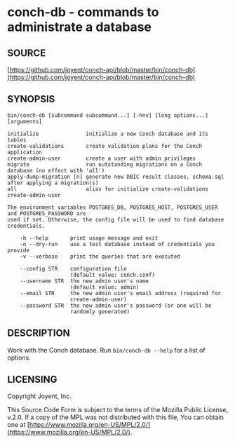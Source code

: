 # conch-db - commands to administrate a database

## SOURCE

[https://github.com/joyent/conch-api/blob/master/bin/conch-db](https://github.com/joyent/conch-api/blob/master/bin/conch-db)

## SYNOPSIS

```
bin/conch-db [subcommand subcommand...] [-hnv] [long options...] [arguments]

initialize               initialize a new Conch database and its tables
create-validations       create validation plans for the Conch application
create-admin-user        create a user with admin privileges
migrate                  run outstanding migrations on a Conch database (no effect with 'all')
apply-dump-migration [n] generate new DBIC result classes, schema.sql after applying a migration(s)
all                      alias for initialize create-validations create-admin-user

The environment variables POSTGRES_DB, POSTGRES_HOST, POSTGRES_USER and POSTGRES_PASSWORD are
used if set. Otherwise, the config file will be used to find database credentials.

    -h --help       print usage message and exit
    -n --dry-run    use a test database instead of credentials you provide
    -v --verbose    print the queries that are executed

    --config STR    configuration file
                    (default value: conch.conf)
    --username STR  the new admin user's name
                    (default value: admin)
    --email STR     the new admin user's email address (required for
                    create-admin-user)
    --password STR  the new admin user's password (or one will be
                    randomly generated)
```

## DESCRIPTION

Work with the Conch database. Run `bin/conch-db --help` for a list of options.

## LICENSING

Copyright Joyent, Inc.

This Source Code Form is subject to the terms of the Mozilla Public License,
v.2.0. If a copy of the MPL was not distributed with this file, You can obtain
one at [https://www.mozilla.org/en-US/MPL/2.0/](https://www.mozilla.org/en-US/MPL/2.0/).
